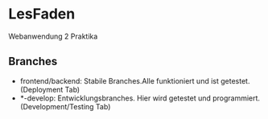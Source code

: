 # LesFaden
Webanwendung 2 Praktika

## Branches
* frontend/backend: Stabile Branches.Alle funktioniert und ist getestet. (Deployment Tab)
* \*-develop: Entwicklungsbranches. Hier wird getestet und programmiert. (Development/Testing Tab)
